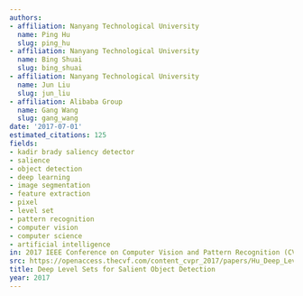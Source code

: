 ```yaml
---
authors:
- affiliation: Nanyang Technological University
  name: Ping Hu
  slug: ping_hu
- affiliation: Nanyang Technological University
  name: Bing Shuai
  slug: bing_shuai
- affiliation: Nanyang Technological University
  name: Jun Liu
  slug: jun_liu
- affiliation: Alibaba Group
  name: Gang Wang
  slug: gang_wang
date: '2017-07-01'
estimated_citations: 125
fields:
- kadir brady saliency detector
- salience
- object detection
- deep learning
- image segmentation
- feature extraction
- pixel
- level set
- pattern recognition
- computer vision
- computer science
- artificial intelligence
in: 2017 IEEE Conference on Computer Vision and Pattern Recognition (CVPR)
src: https://openaccess.thecvf.com/content_cvpr_2017/papers/Hu_Deep_Level_Sets_CVPR_2017_paper.pdf
title: Deep Level Sets for Salient Object Detection
year: 2017
---
```

